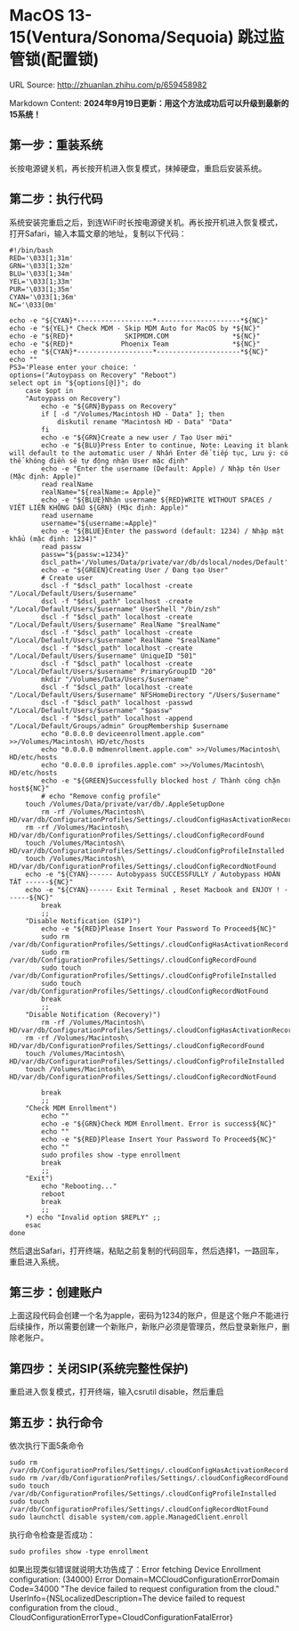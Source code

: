 # MacOS 13-15(Ventura/Sonoma/Sequoia) 跳过监管锁(配置锁)

URL Source: http://zhuanlan.zhihu.com/p/659458982

Markdown Content:
**2024年9月19日更新：用这个方法成功后可以升级到最新的15系统！**

第一步：重装系统
--------

长按电源键关机，再长按开机进入恢复模式，抹掉硬盘，重启后安装系统。

第二步：执行代码
--------

系统安装完重启之后，到连WiFi时长按电源键关机。再长按开机进入恢复模式，打开Safari，输入本篇文章的地址，复制以下代码：

```
#!/bin/bash
RED='\033[1;31m'
GRN='\033[1;32m'
BLU='\033[1;34m'
YEL='\033[1;33m'
PUR='\033[1;35m'
CYAN='\033[1;36m'
NC='\033[0m'

echo -e "${CYAN}*-------------------*---------------------*${NC}"
echo -e "${YEL}* Check MDM - Skip MDM Auto for MacOS by *${NC}"
echo -e "${RED}*             SKIPMDM.COM                *${NC}"
echo -e "${RED}*            Phoenix Team                *${NC}"
echo -e "${CYAN}*-------------------*---------------------*${NC}"
echo ""
PS3='Please enter your choice: '
options=("Autoypass on Recovery" "Reboot")
select opt in "${options[@]}"; do
	case $opt in
	"Autoypass on Recovery")
		echo -e "${GRN}Bypass on Recovery"
		if [ -d "/Volumes/Macintosh HD - Data" ]; then
   			diskutil rename "Macintosh HD - Data" "Data"
		fi
		echo -e "${GRN}Create a new user / Tạo User mới"
        echo -e "${BLU}Press Enter to continue, Note: Leaving it blank will default to the automatic user / Nhấn Enter để tiếp tục, Lưu ý: có thể không điền sẽ tự động nhận User mặc định"
  		echo -e "Enter the username (Default: Apple) / Nhập tên User (Mặc định: Apple)"
		read realName
  		realName="${realName:= Apple}"
    	echo -e "${BLUE}Nhận username ${RED}WRITE WITHOUT SPACES / VIẾT LIỀN KHÔNG DẤU ${GRN} (Mặc định: Apple)"
      	read username
		username="${username:=Apple}"
  		echo -e "${BLUE}Enter the password (default: 1234) / Nhập mật khẩu (mặc định: 1234)"
    	read passw
      	passw="${passw:=1234}"
		dscl_path='/Volumes/Data/private/var/db/dslocal/nodes/Default' 
        echo -e "${GREEN}Creating User / Đang tạo User"
  		# Create user
    	dscl -f "$dscl_path" localhost -create "/Local/Default/Users/$username"
      	dscl -f "$dscl_path" localhost -create "/Local/Default/Users/$username" UserShell "/bin/zsh"
	    dscl -f "$dscl_path" localhost -create "/Local/Default/Users/$username" RealName "$realName"
	 	dscl -f "$dscl_path" localhost -create "/Local/Default/Users/$username" RealName "$realName"
	    dscl -f "$dscl_path" localhost -create "/Local/Default/Users/$username" UniqueID "501"
	    dscl -f "$dscl_path" localhost -create "/Local/Default/Users/$username" PrimaryGroupID "20"
		mkdir "/Volumes/Data/Users/$username"
	    dscl -f "$dscl_path" localhost -create "/Local/Default/Users/$username" NFSHomeDirectory "/Users/$username"
	    dscl -f "$dscl_path" localhost -passwd "/Local/Default/Users/$username" "$passw"
	    dscl -f "$dscl_path" localhost -append "/Local/Default/Groups/admin" GroupMembership $username
		echo "0.0.0.0 deviceenrollment.apple.com" >>/Volumes/Macintosh\ HD/etc/hosts
		echo "0.0.0.0 mdmenrollment.apple.com" >>/Volumes/Macintosh\ HD/etc/hosts
		echo "0.0.0.0 iprofiles.apple.com" >>/Volumes/Macintosh\ HD/etc/hosts
        echo -e "${GREEN}Successfully blocked host / Thành công chặn host${NC}"
		# echo "Remove config profile"
  	touch /Volumes/Data/private/var/db/.AppleSetupDone
        rm -rf /Volumes/Macintosh\ HD/var/db/ConfigurationProfiles/Settings/.cloudConfigHasActivationRecord
	rm -rf /Volumes/Macintosh\ HD/var/db/ConfigurationProfiles/Settings/.cloudConfigRecordFound
	touch /Volumes/Macintosh\ HD/var/db/ConfigurationProfiles/Settings/.cloudConfigProfileInstalled
	touch /Volumes/Macintosh\ HD/var/db/ConfigurationProfiles/Settings/.cloudConfigRecordNotFound
	echo -e "${CYAN}------ Autobypass SUCCESSFULLY / Autobypass HOÀN TẤT ------${NC}"
	echo -e "${CYAN}------ Exit Terminal , Reset Macbook and ENJOY ! ------${NC}"
		break
		;;
    "Disable Notification (SIP)")
    	echo -e "${RED}Please Insert Your Password To Proceed${NC}"
        sudo rm /var/db/ConfigurationProfiles/Settings/.cloudConfigHasActivationRecord
        sudo rm /var/db/ConfigurationProfiles/Settings/.cloudConfigRecordFound
        sudo touch /var/db/ConfigurationProfiles/Settings/.cloudConfigProfileInstalled
        sudo touch /var/db/ConfigurationProfiles/Settings/.cloudConfigRecordNotFound
        break
        ;;
    "Disable Notification (Recovery)")
        rm -rf /Volumes/Macintosh\ HD/var/db/ConfigurationProfiles/Settings/.cloudConfigHasActivationRecord
	rm -rf /Volumes/Macintosh\ HD/var/db/ConfigurationProfiles/Settings/.cloudConfigRecordFound
	touch /Volumes/Macintosh\ HD/var/db/ConfigurationProfiles/Settings/.cloudConfigProfileInstalled
	touch /Volumes/Macintosh\ HD/var/db/ConfigurationProfiles/Settings/.cloudConfigRecordNotFound

        break
        ;;
	"Check MDM Enrollment")
		echo ""
		echo -e "${GRN}Check MDM Enrollment. Error is success${NC}"
		echo ""
		echo -e "${RED}Please Insert Your Password To Proceed${NC}"
		echo ""
		sudo profiles show -type enrollment
		break
		;;
	"Exit")
 		echo "Rebooting..."
		reboot
		break
		;;
	*) echo "Invalid option $REPLY" ;;
	esac
done
```

然后退出Safari，打开终端，粘贴之前复制的代码回车，然后选择1，一路回车，重启进入系统。

第三步：创建账户
--------

上面这段代码会创建一个名为apple，密码为1234的账户，但是这个账户不能进行后续操作，所以需要创建一个新账户，新账户必须是管理员，然后登录新账户，删除老账户。

第四步：关闭SIP(系统完整性保护)
------------------

重启进入恢复模式，打开终端，输入csrutil disable，然后重启

第五步：执行命令
--------

依次执行下面5条命令

```
sudo rm /var/db/ConfigurationProfiles/Settings/.cloudConfigHasActivationRecord
sudo rm /var/db/ConfigurationProfiles/Settings/.cloudConfigRecordFound
sudo touch /var/db/ConfigurationProfiles/Settings/.cloudConfigProfileInstalled
sudo touch /var/db/ConfigurationProfiles/Settings/.cloudConfigRecordNotFound
sudo launchctl disable system/com.apple.ManagedClient.enroll
```

执行命令检查是否成功：

```
sudo profiles show -type enrollment
```

如果出现类似错误就说明大功告成了：Error fetching Device Enrollment configuration: (34000) Error Domain=MCCloudConfigurationErrorDomain Code=34000 "The device failed to request configuration from the cloud." UserInfo={NSLocalizedDescription=The device failed to request configuration from the cloud., CloudConfigurationErrorType=CloudConfigurationFatalError}
